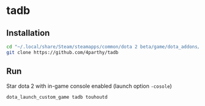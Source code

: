 # tadb
## Installation
```sh
cd "~/.local/share/Steam/steamapps/common/dota 2 beta/game/dota_addons/"
git clone https://github.com/4parthy/tadb
```
## Run
Star dota 2 with in-game console enabled (launch option `-cosole`)
```sh
dota_launch_custom_game tadb touhoutd
```
